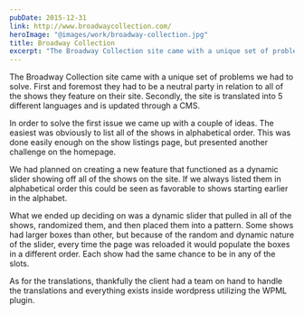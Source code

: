 ```yaml
---
pubDate: 2015-12-31
link: http://www.broadwaycollection.com/
heroImage: "@images/work/broadway-collection.jpg"
title: Broadway Collection
excerpt: "The Broadway Collection site came with a unique set of problems we had to solve. First and foremost they had to be a neutral party in relation to all of the shows they feature on their site. Secondly, the site is translated into 5 different languages and is updated through a CMS."
---
```


The Broadway Collection site came with a unique set of problems we had to solve. First and foremost they had to be a neutral party in relation to all of the shows they feature on their site. Secondly, the site is translated into 5 different languages and is updated through a CMS.

In order to solve the first issue we came up with a couple of ideas. The easiest was obviously to list all of the shows in alphabetical order. This was done easily enough on the show listings page, but presented another challenge on the homepage.

We had planned on creating a new feature that functioned as a dynamic slider showing off all of the shows on the site. If we always listed them in alphabetical order this could be seen as favorable to shows starting earlier in the alphabet.

What we ended up deciding on was a dynamic slider that pulled in all of the shows, randomized them, and then placed them into a pattern. Some shows had larger boxes than other, but because of the random and dynamic nature of the slider, every time the page was reloaded it would populate the boxes in a different order. Each show had the same chance to be in any of the slots.

As for the translations, thankfully the client had a team on hand to handle the translations and everything exists inside wordpress utilizing the WPML plugin.
